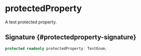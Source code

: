 # protectedProperty

A test protected property.

## Signature {#protectedproperty-signature}

```typescript
protected readonly protectedProperty: TestEnum;
```
